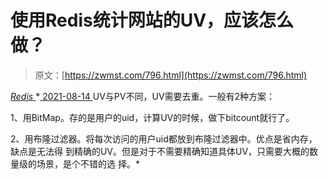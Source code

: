 <!--yml
category: 未分类
date: 0001-01-01 00:00:00
-->

# 使用Redis统计网站的UV，应该怎么做？

> 原文：[https://zwmst.com/796.html](https://zwmst.com/796.html)

   [ *Redis* ](https://zwmst.com/redis)*[ <time datetime="2021-08-14T08:11:09+08:00"> 2021-08-14 </time> ](https://zwmst.com/796.html)  UV与PV不同，UV需要去重。一般有2种方案：

1、用BitMap。存的是用户的uid，计算UV的时候，做下bitcount就行了。

2、用布隆过滤器。将每次访问的用户uid都放到布隆过滤器中。优点是省内存，缺点是无法得 到精确的UV。但是对于不需要精确知道具体UV，只需要大概的数量级的场景，是个不错的选 择。*